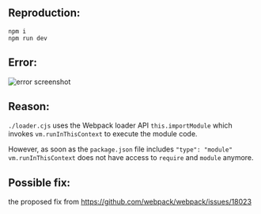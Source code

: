 ## Reproduction:

```
npm i
npm run dev
```

## Error:

![error screenshot](https://github.com/jantimon/reproduction-webpack-import-module-bug/assets/4113649/17735e8e-5b63-4619-ba17-cb378ee73be8)


## Reason:

`./loader.cjs` uses the Webpack loader API `this.importModule` which invokes `vm.runInThisContext` to execute the module code.

However, as soon as the `package.json` file includes `"type": "module"` `vm.runInThisContext` does not have access to `require` and `module` anymore.


## Possible fix:

the proposed fix from https://github.com/webpack/webpack/issues/18023